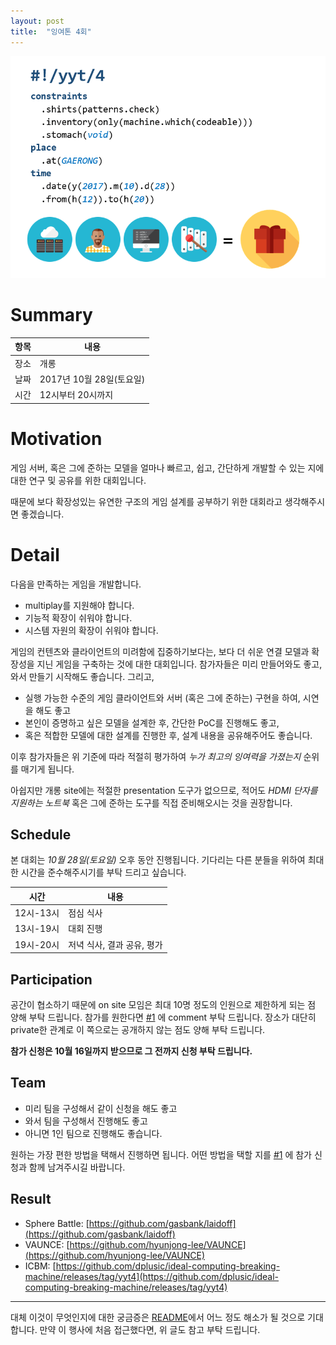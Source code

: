 ```yaml
---
layout: post
title:  "잉여톤 4회"
---
```


![poster](/images/yyt_4.png)

# Summary

| 항목 | 내용 |
| --- | --- |
| 장소 | 개롱 |
| 날짜 | 2017년 10월 28일(토요일) |
| 시간 | 12시부터 20시까지 |

# Motivation

게임 서버, 혹은 그에 준하는 모델을 얼마나 빠르고, 쉽고, 간단하게 개발할 수 있는 지에 대한 연구 및 공유를 위한 대회입니다.

때문에 보다 확장성있는 유연한 구조의 게임 설계를 공부하기 위한 대회라고 생각해주시면 좋겠습니다.

# Detail

다음을 만족하는 게임을 개발합니다.

- multiplay를 지원해야 합니다.
- 기능적 확장이 쉬워야 합니다.
- 시스템 자원의 확장이 쉬워야 합니다.

게임의 컨텐츠와 클라이언트의 미려함에 집중하기보다는, 보다 더 쉬운 연결 모델과 확장성을 지닌 게임을 구축하는 것에 대한 대회입니다.
참가자들은 미리 만들어와도 좋고, 와서 만들기 시작해도 좋습니다. 그리고,

- 실행 가능한 수준의 게임 클라이언트와 서버 (혹은 그에 준하는) 구현을 하여, 시연을 해도 좋고
- 본인이 증명하고 싶은 모델을 설계한 후, 간단한 PoC를 진행해도 좋고,
- 혹은 적합한 모델에 대한 설계를 진행한 후, 설계 내용을 공유해주어도 좋습니다.

이후 참가자들은 위 기준에 따라 적절히 평가하여 *누가 최고의 잉여력을 가졌는지* 순위를 매기게 됩니다.

아쉽지만 개롱 site에는 적절한 presentation 도구가 없으므로, 적어도 *HDMI 단자를 지원하는 노트북* 혹은 그에 준하는 도구를 직접 준비해오시는 것을 권장합니다.

## Schedule

본 대회는 *10월 28일(토요일)* 오후 동안 진행됩니다. 기다리는 다른 분들을 위하여 최대한 시간을 준수해주시기를 부탁 드리고 싶습니다.

| 시간 | 내용 |
| --- | --- |
| 12시-13시 | 점심 식사 |
| 13시-19시 | 대회 진행 |
| 19시-20시 | 저녁 식사, 결과 공유, 평가 |

## Participation

공간이 협소하기 때문에 on site 모임은 최대 10명 정도의 인원으로 제한하게 되는 점 양해 부탁 드립니다.
참가를 원한다면 [#1](https://github.com/lacti/yyt/issues/1) 에 comment 부탁 드립니다. 장소가 대단히 private한 관계로 이 쪽으로는 공개하지 않는 점도 양해 부탁 드립니다.

**참가 신청은 10월 16일까지 받으므로 그 전까지 신청 부탁 드립니다.**

## Team

- 미리 팀을 구성해서 같이 신청을 해도 좋고
- 와서 팀을 구성해서 진행해도 좋고
- 아니면 1인 팀으로 진행해도 좋습니다.

원하는 가장 편한 방법을 택해서 진행하면 됩니다. 어떤 방법을 택할 지를 [#1](https://github.com/lacti/yyt/issues/1) 에 참가 신청과 함께 남겨주시길 바랍니다.

## Result

* Sphere Battle: [https://github.com/gasbank/laidoff](https://github.com/gasbank/laidoff)
* VAUNCE: [https://github.com/hyunjong-lee/VAUNCE](https://github.com/hyunjong-lee/VAUNCE)
* ICBM: [https://github.com/dplusic/ideal-computing-breaking-machine/releases/tag/yyt4](https://github.com/dplusic/ideal-computing-breaking-machine/releases/tag/yyt4)

---

대체 이것이 무엇인지에 대한 궁금증은 [README](/)에서 어느 정도 해소가 될 것으로 기대합니다.
만약 이 행사에 처음 접근했다면, 위 글도 참고 부탁 드립니다.
